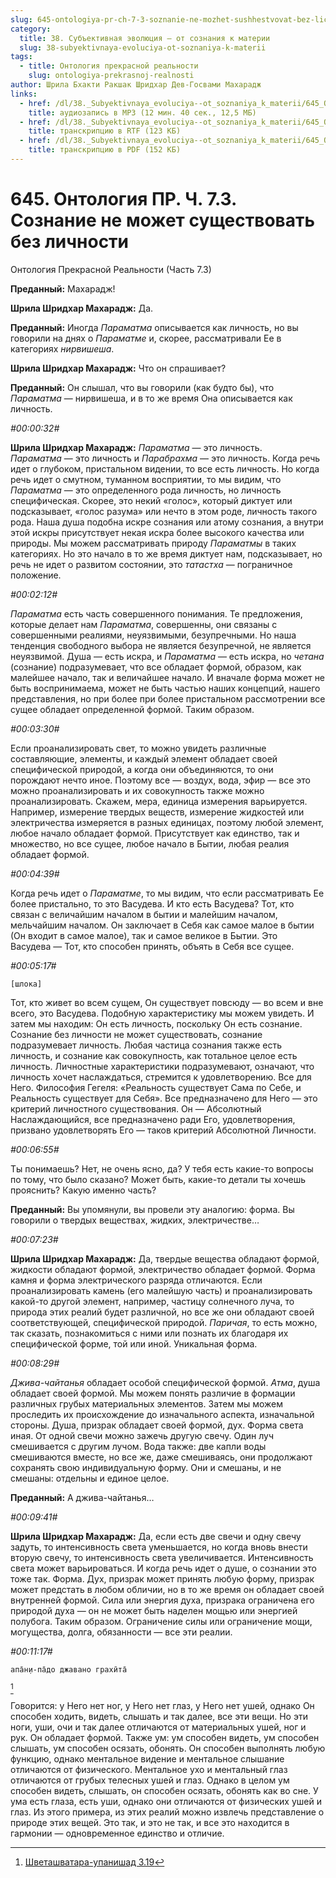```yaml
---
slug: 645-ontologiya-pr-ch-7-3-soznanie-ne-mozhet-sushhestvovat-bez-lichnosti
category:
  title: 38. Субъективная эволюция — от сознания к материи
  slug: 38-subyektivnaya-evoluciya-ot-soznaniya-k-materii
tags:
  - title: Онтология прекрасной реальности
    slug: ontologiya-prekrasnoj-realnosti
author: Шрила Бхакти Ракшак Шридхар Дев-Госвами Махарадж
links:
  - href: /dl/38._Subyektivnaya_evoluciya--ot_soznaniya_k_materii/645_OntologiyaPR_7.3_SridharMj_Soznaniye_ne_mojet_suwestvovat_bez_lichnosti.mp3
    title: аудиозапись в MP3 (12 мин. 40 сек., 12,5 МБ)
  - href: /dl/38._Subyektivnaya_evoluciya--ot_soznaniya_k_materii/645_OntologiyaPR_7.3_SridharMj_Soznaniye_ne_mojet_suwestvovat_bez_lichnosti.rtf
    title: транскрипцию в RTF (123 КБ)
  - href: /dl/38._Subyektivnaya_evoluciya--ot_soznaniya_k_materii/645_OntologiyaPR_7.3_SridharMj_Soznaniye_ne_mojet_suwestvovat_bez_lichnosti.pdf
    title: транскрипцию в PDF (152 КБ)
---
```


# 645. Онтология ПР. Ч. 7.3. Сознание не может существовать без личности

Онтология Прекрасной Реальности (Часть 7.3)

**Преданный:** Махарадж!

**Шрила Шридхар Махарадж:** Да.

**Преданный:** Иногда *Параматма* описывается как личность, но вы говорили на днях о *Параматме* и, скорее, рассматривали Ее в категориях *нирвишеша*.

**Шрила Шридхар Махарадж:** Что он спрашивает?

**Преданный:** Он слышал, что вы говорили (как будто бы), что *Параматма* — нирвишеша, и в то же время Она описывается как личность.

*#00:00:32#*

**Шрила Шридхар Махарадж:** *Параматма* — это личность. *Параматма* — это личность и *Парабрахма* — это личность. Когда речь идет о глубоком, пристальном видении, то все есть личность. Но когда речь идет о смутном, туманном восприятии, то мы видим, что *Параматма* — это определенного рода личность, но личность специфическая. Скорее, это некий «голос», который диктует или подсказывает, «голос разума» или нечто в этом роде, личность такого рода. Наша душа подобна искре сознания или атому сознания, а внутри этой искры присутствует некая искра более высокого качества или природы. Мы можем рассматривать природу *Параматмы* в таких категориях. Но это начало в то же время диктует нам, подсказывает, но речь не идет о развитом состоянии, это *татастха* — пограничное положение.

*#00:02:12#*

*Параматма* есть часть совершенного понимания. Те предложения, которые делает нам *Параматма*, совершенны, они связаны с совершенными реалиями, неуязвимыми, безупречными. Но наша тенденция свободного выбора не является безупречной, не является неуязвимой. Душа — есть искра, и *Параматма* — есть искра, но *четана* (сознание) подразумевает, что все обладает формой, образом, как малейшее начало, так и величайшее начало. И вначале форма может не быть воспринимаема, может не быть частью наших концепций, нашего представления, но при более при более пристальном рассмотрении все сущее обладает определенной формой. Таким образом.

*#00:03:30#*

Если проанализировать свет, то можно увидеть различные составляющие, элементы, и каждый элемент обладает своей специфической природой, а когда они объединяются, то они порождают нечто иное. Поэтому все — воздух, вода, эфир — все это можно проанализировать и их совокупность также можно проанализировать. Скажем, мера, единица измерения варьируется. Например, измерение твердых веществ, измерение жидкостей или электричества измеряется в разных единицах, поэтому любой элемент, любое начало обладает формой. Присутствует как единство, так и множество, но все сущее, любое начало в Бытии, любая реалия обладает формой.

*#00:04:39#*

Когда речь идет о *Параматме*, то мы видим, что если рассматривать Ее более пристально, то это Васудева. И кто есть Васудева? Тот, кто связан с величайшим началом в бытии и малейшим началом, мельчайшим началом. Он заключает в Себя как самое малое в бытии (Он входит в самое малое), так и самое великое в Бытии. Это Васудева — Тот, кто способен принять, объять в Себя все сущее.

*#00:05:17#*

    [шлока]

Тот, кто живет во всем сущем, Он существует повсюду — во всем и вне всего, это Васудева. Подобную характеристику мы можем увидеть. И затем мы находим: Он есть личность, поскольку Он есть сознание. Сознание без личности не может существовать, сознание подразумевает личность. Любая частица сознания также есть личность, и сознание как совокупность, как тотальное целое есть личность. Личностные характеристики подразумевают, означают, что личность хочет наслаждаться, стремится к удовлетворению. Все для Него. Философия Гегеля: «Реальность существует Сама по Себе, и Реальность существует для Себя». Все предназначено для Него — это критерий личностного существования. Он — Абсолютный Наслаждающийся, все предназначено ради Его, удовлетворения, призвано удовлетворять Его — таков критерий Абсолютной Личности.

*#00:06:55#*

Ты понимаешь? Нет, не очень ясно, да? У тебя есть какие-то вопросы по тому, что было сказано? Может быть, какие-то детали ты хочешь прояснить? Какую именно часть?

**Преданный:** Вы упомянули, вы провели эту аналогию: форма. Вы говорили о твердых веществах, жидких, электричестве…

*#00:07:23#*

**Шрила Шридхар Махарадж:** Да, твердые вещества обладают формой, жидкости обладают формой, электричество обладает формой. Форма камня и форма электрического разряда отличаются. Если проанализировать камень (его малейшую часть) и проанализировать какой-то другой элемент, например, частицу солнечного луча, то природа этих реалий будет различной, но все же они обладают своей соответствующей, специфической природой. *Паричая*, то есть можно, так сказать, познакомиться с ними или познать их благодаря их специфической форме, той или иной. Уникальная форма.

*#00:08:29#*

*Джива-чайтанья* обладает особой специфической формой. *Атма*, душа обладает своей формой. Мы можем понять различие в формации различных грубых материальных элементов. Затем мы можем проследить их происхождение до изначального аспекта, изначальной стороны. Душа, призрак обладает своей формой, дух. Форма света иная. От одной свечи можно зажечь другую свечу. Один луч смешивается с другим лучом. Вода также: две капли воды смешиваются вместе, но все же, даже смешиваясь, они продолжают сохранять свою индивидуальную форму. Они и смешаны, и не смешаны: отдельны и единое целое.

**Преданный:** А джива-чайтанья…

*#00:09:41#*

**Шрила Шридхар Махарадж:** Да, если есть две свечи и одну свечу задуть, то интенсивность света уменьшается, но когда вновь внести вторую свечу, то интенсивность света увеличивается. Интенсивность света может варьироваться. И когда речь идет о душе, о сознании это тоже так. Форма. Дух, призрак может принять любую форму, призрак может предстать в любом обличии, но в то же время он обладает своей внутренней формой. Сила или энергия духа, призрака ограничена его природой духа — он не может быть наделен мощью или энергией полубога. Таким образом. Ограничение силы или ограничение мощи, могущества, долга, обязанности — все эти реалии.

*#00:11:17#*

    апа̄н̣и-па̄до джавано грахӣта̄
[^_ftn1]

Говорится: у Него нет ног, у Него нет глаз, у Него нет ушей, однако Он способен ходить, видеть, слышать и так далее, все эти вещи. Но эти ноги, уши, очи и так далее отличаются от материальных ушей, ног и рук. Он обладает формой. Также ум: ум способен видеть, ум способен слышать, ум способен осязать, обонять. Он способен выполнять любую функцию, однако ментальное видение и ментальное слышание отличаются от физического. Ментальное ухо и ментальный глаз отличаются от грубых телесных ушей и глаз. Однако в целом ум способен видеть, слышать, он способен осязать, обонять как во сне. У ума есть глаза, есть уши, однако они отличаются от физических ушей и глаз. Из этого примера, из этих реалий можно извлечь представление о природе этих вещей. Это так, и это не так, и все это находится в гармонии — одновременное единство и отличие.



[^_ftn1]: [Шветашватара-упанишад 3.19](../notes/shvetashvatara-upanishad/shvetashvatara-upanishad-3-19.md)
